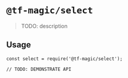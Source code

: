 # `@tf-magic/select`

> TODO: description

## Usage

```
const select = require('@tf-magic/select');

// TODO: DEMONSTRATE API
```
